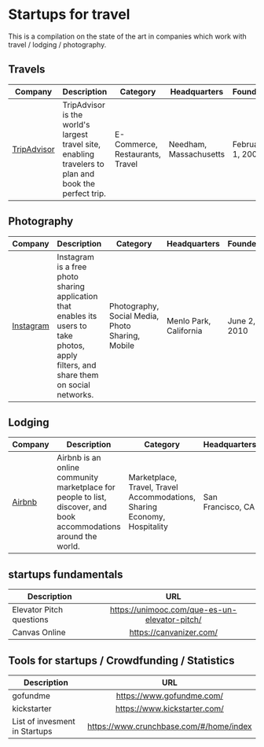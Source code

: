 # Startups for travel
This is a compilation on the state of the art in companies which work with travel / lodging / photography.


## Travels

<table>
  <thead>
    <tr>
      <th>Company</th>
      <th>Description</th>
      <th>Category</th>
      <th>Headquarters</th>
      <th>Founded</th>
      <th>URLs</th>
    </tr>
  </thead>
  <tbody>
    <tr>
      <td><a href="http://tripadvisor.com">TripAdvisor</a></td>
      <td>TripAdvisor is the world's largest travel site, enabling travelers to plan and book the perfect trip.</td>
      <td>E-Commerce, Restaurants, Travel</td>
      <td>Needham, Massachusetts</td>
      <td>February 1, 2000</td>
      <td><a href="https://www.crunchbase.com/organization/tripadvisor#/entity">CrunchBase</a></td>
    </tr>
  </tbody>
</table>

## Photography

<table>
  <thead>
    <tr>
      <th>Company</th>
      <th>Description</th>
      <th>Category</th>
      <th>Headquarters</th>
      <th>Founded</th>
      <th>URLs</th>
    </tr>
  </thead>
  <tbody>
    <tr>
      <td><a href="http://instagram.com" target="_blank">Instagram</a></td>
      <td>Instagram is a free photo sharing application that enables its users to take photos, apply filters, and share them on social networks.</td>
      <td>Photography, Social Media, Photo Sharing, Mobile</td>
      <td>Menlo Park, California</td>
      <td>June 2, 2010</td>
      <td><a href="https://www.crunchbase.com/organization/instagram#/entity" target="_blank">CrunchBase</a></td>
    </tr>
  </tbody>
</table>

## Lodging

<table>
  <thead>
    <tr>
      <th>Company</th>
      <th>Description</th>
      <th>Category</th>
      <th>Headquarters</th>
      <th>Founded</th>
      <th>URLs</th>
    </tr>
  </thead>
  <tbody>
    <tr>
      <td><a href="https://www.airbnb.com/" target="_blank">Airbnb</a></td>
      <td>Airbnb is an online community marketplace for people to list, discover, and book accommodations around the world.</td>
      <td>Marketplace, Travel, Travel Accommodations, Sharing Economy, Hospitality</td>
      <td>San Francisco, CA</td>
      <td>August 1, 2008</td>
      <td><a href="https://www.crunchbase.com/organization/airbnb#/entity" target="_blank">CrunchBase</a></td>
    </tr>
  </tbody>
</table>

## startups fundamentals

| Description   | URL           | 
| ------------- |:-------------:| 
| Elevator Pitch questions  | https://unimooc.com/que-es-un-elevator-pitch/  | 
| Canvas Online  | https://canvanizer.com/  | 

## Tools for startups / Crowdfunding / Statistics

| Description   | URL           | 
| ------------- |:-------------:| 
| gofundme  | https://www.gofundme.com/  | 
| kickstarter  | https://www.kickstarter.com/ | 
| List of invesment in Startups | https://www.crunchbase.com/#/home/index |

